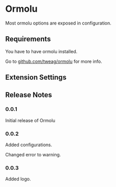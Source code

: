 # Ormolu

Most ormolu options are exposed in configuration.

## Requirements

You have to have ormolu installed.

Go to [github.com/tweag/ormolu](https://github.com/tweag/ormolu#building) for more info.

## Extension Settings

## Release Notes

### 0.0.1

Initial release of Ormolu

### 0.0.2

Added configurations.

Changed error to warning.

### 0.0.3

Added logo.

